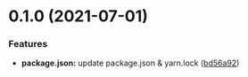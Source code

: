 # 0.1.0 (2021-07-01)


### Features

* **package.json:** update package.json & yarn.lock ([bd56a92](https://github.com/maxlxq/visualization/commit/bd56a92750e8adbdcf375f770efc5a71a0acdef8))




